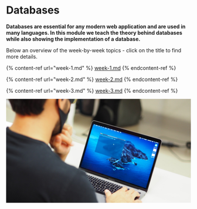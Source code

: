 # Databases

**Databases are essential for any modern web application and are used in many languages. In this module we teach the theory behind databases while also showing the implementation of a database.**

Below an overview of the week-by-week topics - click on the title to find more details.

{% content-ref url="week-1.md" %}
[week-1.md](week-1.md)
{% endcontent-ref %}

{% content-ref url="week-2.md" %}
[week-2.md](week-2.md)
{% endcontent-ref %}

{% content-ref url="week-3.md" %}
[week-3.md](week-3.md)
{% endcontent-ref %}

![](../../../../.gitbook/assets/P9010153migracode-bcn.jpg)
